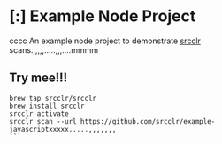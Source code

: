 # [:] Example Node Project
cccc
An example node project to demonstrate [srcclr](https://www.srcclr.com) scans.,,,,,.....,,,....mmmm

## Try mee!!!

```````
brew tap srcclr/srcclr
brew install srcclr
srcclr activate
srcclr scan --url https://github.com/srcclr/example-javascriptxxxxx.....,,,,,,,
```
